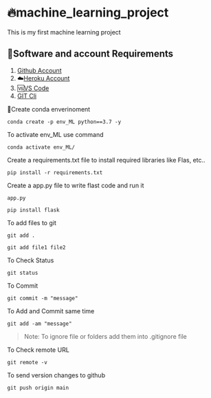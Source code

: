 # 🔥machine_learning_project
This is my first machine learning project

## 🧰Software and account Requirements 
1.  [Github Account](https://github.com/)
2. ☁️[Heroku Account](https://id.heroku.com/login)
3. 🆚[VS Code](https://code.visualstudio.com/download)
4.  [GIT Cli](https://git-scm.com/downloads)


🐍Create conda enverinoment
```
conda create -p env_ML python==3.7 -y
```

To activate env_ML use command
```
conda activate env_ML/
```

Create a requirements.txt file to install required libraries like Flas, etc.. 
```
pip install -r requirements.txt
```

Create a app.py file to write flast code and run it
```
app.py
```
```
pip install flask
```

To add files to git
```
git add .
```
```
git add file1 file2
```

To Check Status
```
git status
```

To Commit 
```
git commit -m "message"
```

To Add and Commit same time
```
git add -am "message"
```

>Note: To ignore file or folders add them into .gitignore file

To Check remote URL
```
git remote -v
```

To send version changes to github
```
git push origin main
```




